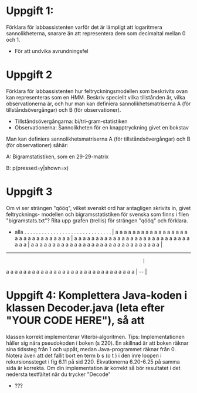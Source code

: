 # Uppgift 1:
Förklara för labbassistenten varför det är lämpligt att logaritmera sannolikheterna, snarare än att representera dem som decimaltal mellan 0 och 1.

* För att undvika avrundningsfel

# Uppgift 2
Förklara för labbassistenten hur feltryckningsmodellen som beskrivits ovan kan
representeras som en HMM. Beskriv speciellt vilka tillstånden är, vilka observationerna är, och hur
man kan definiera sannolikhetsmatriserna A (för tillståndsövergångar) och B (för observationer).

* Tillståndsövergångarna: bi/tri-gram-statistiken
* Observationerna: Sannolikheten för en knapptryckning givet en bokstav

Man kan definiera sannolikhetsmatriserna A (för tillståndsövergångar) och B (för observationer) såhär:

A: Bigramstatistiken, som en 29-29-matrix

B: p(pressed=y|shown=x)

# Uppgift 3
Om vi ser strängen "qööq", vilket svenskt ord har antagligen skrivits in, givet feltrycknings-
modellen och bigramsstatistiken för svenska som finns i filen "bigramstats.txt"? Rita upp grafen
(trellis) för strängen "qööq" och förklara.

* alla
. . . . . . . . . . . . . . . . . . . . . . . . . . . . . . 
|
a a a a a a a a a a a a a a a a a a a a a a a a a a a a a a 
|
a a a a a a a a a a a a a a a a a a a a a a a a a a a a a a 
|
a a a a a a a a a a a a a a a a a a a a a a a a a a a a a a 
|
--------------------------------------------------------
                                                        |
a a a a a a a a a a a a a a a a a a a a a a a a a a a a a a 
                                                        |
                                                        --
                                                          |

# Uppgift 4: Komplettera Java-koden i klassen Decoder.java (leta efter "YOUR CODE HERE"), så att
klassen korrekt implementerar Viterbi-algoritmen. Tips: Implementationen håller sig nära
pseudokoden i boken (s 220). En skillnad är att boken räknar sina tidssteg från 1 och uppåt, medan
Java-programmet räknar från 0. Notera även att det fallit bort en term b s (o t ) i den inre loopen i
rekursionssteget i fig 6.11 på sid 220. Ekvationerna 6.20-6.25 på samma sida är korrekta.
Om din implementation är korrekt så bör resultatet i det nedersta textfältet när du trycker "Decode"

* ???
